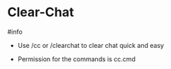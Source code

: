 # Clear-Chat

#info

* Use /cc or /clearchat to clear chat quick and easy

* Permission for the commands is cc.cmd
